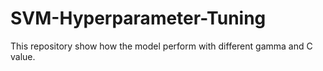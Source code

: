 # SVM-Hyperparameter-Tuning
This repository show how the model perform with different gamma and C value.

